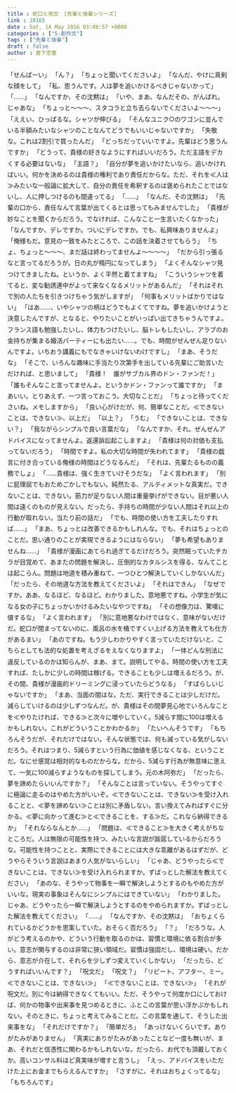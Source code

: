 ```yaml
---
title : 蛇口と呪文　[先輩と後輩シリーズ]
link : 18165
date : Sat, 14 May 2016 03:48:57 +0000
categories : ["5-創作文"]
tags : ["先輩と後輩"]
draft : false
author : 倉下忠憲
---
```


<div style="line-height:1.8em;">
「せんぱーい」
「ん？」
「ちょっと聞いてくださいよ」
「なんだ、やけに真剣な顔をして」
「私、思うんです。人は夢を追いかけるべきじゃないかって」
「……」
「なんですか、その沈黙は」
「いや、まあ、なんだその、がんばれ。じゃあな」
「ちょっと〜〜〜、スタコラと立ち去らないでくださいよ〜〜〜」
「ええい、ひっぱるな。シャツが伸びる」
「そんなユニク○のワゴンに並んでいる半額みたいなシャツのことなんてどうでもいいじゃないですか」
「失敬な。これは2割引で買ったんだ」
「どっちだっていいですよ。先輩はどう思うんですか」
「どうって、貴様の好きなようにすればいいだろう。ただ主語をデカくする必要はないな」
「主語？」
「自分が夢を追いかけたいなら、追いかければいい。何かを決めるのは貴様の権利であり責任だからな。ただ、それを≪人は≫みたいな一般論に拡大して、自分の責任を希釈するのは褒められたことではないし、人に押しつけるのも間違ってる」
「……」
「なんだ、その沈黙は」
「先輩の口から、責任なんて言葉が出てくるとは思ってもみませんでした」
「貴様が妙なことを聞くからだろう。でなければ、こんなこと一生言いたくなかった」
「なんですか、デレですか。ついにデレですか。でも、私興味ありませんよ」
「俺様もだ。意見の一致をみたところで、この話を決着させてもらう」
「ちょ、ちょっと〜〜〜、まだ話は終わってませんよ〜〜〜〜」
「だから引っ張るなと言ってるだろうが。日の丸が楕円になってしまう」
「よくそんなシャツ見つけてきましたね。というか、よく平然と着てますね」
「こういうシャツを着てると、変な勧誘連中がよって来なくなるメリットがあるんだ」
「それはそれで別の人たちを引きつけちゃう気がしますが」
「何事もメリットばかりではない」
「はあ……、いやシャツの柄はどうでもよくてですね。夢を追いかけようと決意したんですが、となると、やりたいことがいっぱい出てきちゃうんですよ。フランス語も勉強したいし、体力もつけたいし、脳トレもしたいし、アラブのお金持ちが集まる婚活パーティーにも出たい……。でも、時間がぜんぜん足りないんですよ。いちおう講義にもでなきゃいけないわけですし」
「まあ、そうだな」
「そこで、いろんな趣味に手当たり次第手を出している先輩にご助言いただければ、と思いまして」
「貴様！　誰がサブカル界のドン・ファンだ！」
「誰もそんなこと言ってませんよ。というかドン・ファンって誰ですか」
「まあいい。とりあえず、一つ言っておこう。大切なことだ」
「ちょっと待ってくださいね。メモしますから」
「良い心がけだが、何、簡単なことだ。≪できないことは、できない≫、以上だ」
「以上？」
「うむ」
「できないことは、できない？」
「我ながらシンプルで良い言葉だな」
「なんですか、それ。ぜんぜんアドバイスになってませんよ。返還訴訟起こしますよ」
「貴様は何の対価も支払ってないだろう」
「時間ですよ。私の大切な時間が失われてます」
「貴様の戯言に付き合っている俺様の時間はどうなるんだ」
「それは、先輩たるものの義務でしょ」
「……貴様は、強く生きていけそうだな」
「よく言われます」
「別に屁理屈でもおためごかしでもない。純然たる、アルティメットな真実だ。できないことは、できない。筋力が足りない人間は重量挙げができない。目が悪い人間は遠くのものが見えない。だったら、手持ちの時間が少ない人間はそれ以上の行動が取れない。当たり前の話だ」
「でも、時間の使い方を工夫したりすれば……」
「まあ、ちょっとは改善できるかもしれんな。でも、それはちょっとのことだ。思い通りのことが実現できるようにはならない」
「夢も希望もありませんね……」
「貴様が漫画にあてられ過ぎてるだけだろう。突然眠っていたチカラが目覚めて、あまたの問題を解決し、圧倒的なカタルシスを得る、なんてことは起こらん。問題は地道を積み重ねて、一つひとつ解決していくしかないんだ」
「だったら、その地道な方法を教えてくださいよ」
「それはできん」
「なぜですか。ああ、なるほど、なるほど。わかりました。意地悪ですね。小学生が気になる女の子にちょっかいかけるみたいなやつですね」
「その想像力は、驚嘆に値するな」
「よく言われます」
「別に意地悪なわけではなく、意味がないだけだ。蛇口が閉まってないのに、風呂の水を桶ですくい上げる方法を教えても仕方があるまい」
「あのですね。もう少しわかりやすく言っていただけないと、こちらとしても法的な処置を考えざるをえなくなりますよ」
「一体どんな刑法に違反しているのかは知らんが、まあ、まて。説明してやる。時間の使い方を工夫すれば、たしかに少しの時間は稼げる。できることも少しは増えるだろう。が、その間、貴様が漫画的ドリーミングに浸っていたらどうなる」
「すばらしいじゃないですか」
「まあ、当面の間はな。ただ、実行できることは少しだけだ。減らしていけるのは少しずつなんだ。が、貴様はその間夢見心地でいろんなことを≪やりたければ、できる≫と次々に増やしていく。5減らす間に100は増えるかもしれない。これがどういうことかわかるか」
「たいへんそうです」
「もちろんそうだが、それだけではない。そんな状態では、何も減っている気がしないだろう。それはつまり、5減らすという行為に価値を感じなくなる、ということだ。なにせ感覚は相対的なものだからな。だから、5減らす行為が無意味に思えて、一気に100減らすようなものを探してしまう。元の木阿弥だ」
「だったら、夢を諦めたらいいんですか？」
「そんなことは言っていない。そうやってすぐに極論に走るのはやめた方がいいぞ。≪できないことは、できない≫を受け入れることと、≪夢を諦めない≫ことは別に矛盾しない。言い換えてみればすぐに分かる。≪夢に向かって進む≫と≪できることを、する≫だ。これなら納得できるか」
「それならなんとか……」
「問題は、≪できること≫を大きく考えがちなところだ。人は無限の可能性を持つ、みたいな言説が跋扈しているからだろうな。可能性を持つことと、実際にできることには大きな乖離があるはずだが、どうやらそういう言説はあまり人気がないらしい」
「じゃあ、どうやったら≪できないことは、できない≫を受け入れられますか。ずばっとした解法を教えてください」
「あのな、そうやって物事を一瞬で解決しようとするのもやめた方がいいな。現実の事象はそんなにシンプルにはできていない」
「わかりました。じゃあ、どうやったら一瞬で解決しようとするのをやめられますか。ずばっとした解法を教えてください」
「……」
「なんですか、その沈黙は」
「おちょくられているかどうかを思案していた。おそらく否だろう」
「？」
「だろうな。人がどう考えるのかや、どういう行動を取るのかは、習慣と環境に依る割合が多い。意志が関与するのは非常に狭い領域だ。習慣は強固だし、環境は硬い。だから、意志が介在して、それらを少しずつ変えていくしかない」
「だったら、どうすればいいんです？」
「呪文だ」
「呪文？」
「リピート、アフター、ミー。≪できないことは、できない≫」
「≪できないことは、できない≫」
「それが呪文だ。別に今は納得できなくてもいい。ただ、そうやって何度か口にしておけば、何かの物事や出来事を見つめるときに、ふとこの言葉が思い浮かぶかもしれない。そのときに、ちょっと考えてみることだ。この言葉を通して、そうした出来事をな」
「それだけですか？」
「簡単だろ」
「あっけないくらいです。ありがたみがありません」
「真実にありがたみがあったことなど一度も無いが、まあ、それだと信憑性に関わるかもしれないな。だったら、お代でも頂戴しておくか。高いコンサル料ほど真実味が増すと言うし」
「えっ、アドバイスをいただけた上にお金までもらえるんですか」
「さすがに、それはおちょくってるな」
「もちろんです」
</div>

